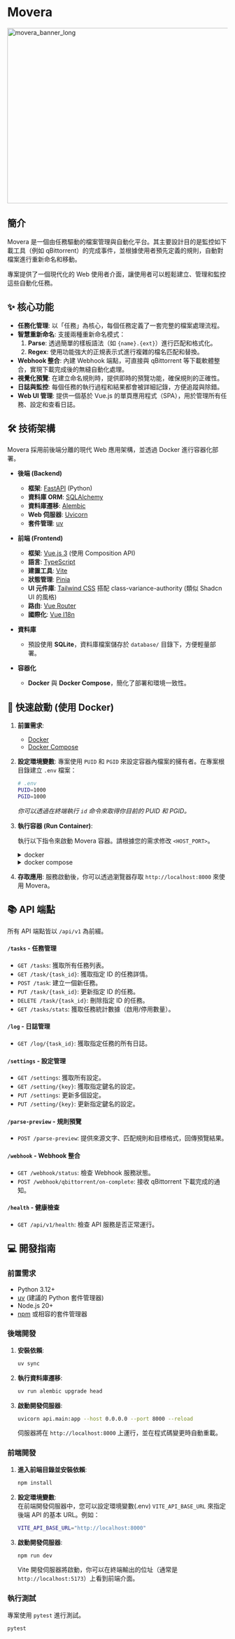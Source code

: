# Movera
<img width="1600" height="400" alt="movera_banner_long" src="https://github.com/user-attachments/assets/5b14ab16-e81b-4b67-9d2d-ace8fccc2b9c" />

## 簡介

Movera 是一個由任務驅動的檔案管理與自動化平台。其主要設計目的是監控如下載工具（例如 qBittorrent）的完成事件，並根據使用者預先定義的規則，自動對檔案進行重新命名和移動。

專案提供了一個現代化的 Web 使用者介面，讓使用者可以輕鬆建立、管理和監控這些自動化任務。

## ✨ 核心功能

- **任務化管理**: 以「任務」為核心，每個任務定義了一套完整的檔案處理流程。
- **智慧重新命名**: 支援兩種重新命名模式：
    1.  **Parse**: 透過簡單的樣板語法（如 `{name}.{ext}`）進行匹配和格式化。
    2.  **Regex**: 使用功能強大的正規表示式進行複雜的檔名匹配和替換。
- **Webhook 整合**: 內建 Webhook 端點，可直接與 qBittorrent 等下載軟體整合，實現下載完成後的無縫自動化處理。
- **視覺化預覽**: 在建立命名規則時，提供即時的預覽功能，確保規則的正確性。
- **日誌與監控**: 每個任務的執行過程和結果都會被詳細記錄，方便追蹤與除錯。
- **Web UI 管理**: 提供一個基於 Vue.js 的單頁應用程式（SPA），用於管理所有任務、設定和查看日誌。

## 🛠️ 技術架構

Movera 採用前後端分離的現代 Web 應用架構，並透過 Docker 進行容器化部署。

- **後端 (Backend)**
    - **框架**: [FastAPI](https://fastapi.tiangolo.com/) (Python)
    - **資料庫 ORM**: [SQLAlchemy](https://www.sqlalchemy.org/)
    - **資料庫遷移**: [Alembic](https://alembic.sqlalchemy.org/)
    - **Web 伺服器**: [Uvicorn](https://www.uvicorn.org/)
    - **套件管理**: [uv](https://github.com/astral-sh/uv)

- **前端 (Frontend)**
    - **框架**: [Vue.js 3](https://vuejs.org/) (使用 Composition API)
    - **語言**: [TypeScript](https://www.typescriptlang.org/)
    - **建置工具**: [Vite](https://vitejs.dev/)
    - **狀態管理**: [Pinia](https://pinia.vuejs.org/)
    - **UI 元件庫**: [Tailwind CSS](https://tailwindcss.com/) 搭配 class-variance-authority (類似 Shadcn UI 的風格)
    - **路由**: [Vue Router](https://router.vuejs.org/)
    - **國際化**: [Vue I18n](https://vue-i18n.intlify.dev/)

- **資料庫**
    - 預設使用 **SQLite**，資料庫檔案儲存於 `database/` 目錄下，方便輕量部署。

- **容器化**
    - **Docker** 與 **Docker Compose**，簡化了部署和環境一致性。

## 🚀 快速啟動 (使用 Docker)

1.  **前置需求**:
    - [Docker](https://www.docker.com/get-started)
    - [Docker Compose](https://docs.docker.com/compose/install/)

2.  **設定環境變數**:
    專案使用 `PUID` 和 `PGID` 來設定容器內檔案的擁有者。在專案根目錄建立 `.env` 檔案：

    ```bash
    # .env
    PUID=1000
    PGID=1000
    ```
    *你可以透過在終端執行 `id` 命令來取得你目前的 PUID 和 PGID。*

3.  **執行容器 (Run Container)**:

    執行以下指令來啟動 Movera 容器。請根據您的需求修改 `<HOST_PORT>`。

    <details>
    <summary>docker</summary>
        
    ```bash
    docker run -d \
      -p <HOST_PORT>:8000 \
      -v $(pwd)/database:/movera/database \
      -v $(pwd)/storages:/movera/storages \
      -v <downloader_path>:/download \
      --name movera \
      thanatosdi/movera:latest
    ```

    - `-d`: 在背景執行容器。
    - `-p <HOST_PORT>:8000`: 將您主機的 `<HOST_PORT>` 連接埠映射到容器固定的 `8000` 連接埠。例如，使用 `-p 8888:8000`，您就可以透過 `http://localhost:8888` 訪問 Movera。
    - `-v $(pwd)/database:/movera/database`: **(必要)** 將主機上存放資料庫檔案的 `database` 資料夾掛載到容器中。
    - `-v $(pwd)/storages:/movera/storages`: **(必要)** 將主機上用於存儲的 `storages` 資料夾掛載到容器中。
    - `-v <downloader_path>:/download`: **(必要)** 將主機上用於下載檔案的資料夾掛載到容器中。
    </details>
    
    <details>
    <summary>docker compose</summary>
        
    ```yaml
    services:
      movera:
        image: thanatosdi/movera:latest
        container_name: movera
        ports:
          - "<HOST_PORT>:8000"
        volumes:
          - ./database:/movera/database
          - ./storages:/movera/storages
          - <downloader_path>:/download
        restart: unless-stopped
    ```
    - `ports` 區塊建議完整寫清楚主機內網 IP 位址，例如 `127.0.0.1:8000:8000` 與 `192.168.1.10:8000:8000` 之類的；如果只填寫 `8000:8000` 表示任何來源的主機都可以繞過防火牆 `8000` 埠進行訪問。
    </details>

4.  **存取應用**:
    服務啟動後，你可以透過瀏覽器存取 `http://localhost:8000` 來使用 Movera。

## 📚 API 端點

所有 API 端點皆以 `/api/v1` 為前綴。

#### `/tasks` - 任務管理

- `GET /tasks`: 獲取所有任務列表。
- `GET /task/{task_id}`: 獲取指定 ID 的任務詳情。
- `POST /task`: 建立一個新任務。
- `PUT /task/{task_id}`: 更新指定 ID 的任務。
- `DELETE /task/{task_id}`: 刪除指定 ID 的任務。
- `GET /tasks/stats`: 獲取任務統計數據（啟用/停用數量）。

#### `/log` - 日誌管理

- `GET /log/{task_id}`: 獲取指定任務的所有日誌。

#### `/settings` - 設定管理

- `GET /settings`: 獲取所有設定。
- `GET /setting/{key}`: 獲取指定鍵名的設定。
- `PUT /settings`: 更新多個設定。
- `PUT /setting/{key}`: 更新指定鍵名的設定。

#### `/parse-preview` - 規則預覽

- `POST /parse-preview`: 提供來源文字、匹配規則和目標格式，回傳預覽結果。

#### `/webhook` - Webhook 整合

- `GET /webhook/status`: 檢查 Webhook 服務狀態。
- `POST /webhook/qbittorrent/on-complete`: 接收 qBittorrent 下載完成的通知。

#### `/health` - 健康檢查

- `GET /api/v1/health`: 檢查 API 服務是否正常運行。

## 💻 開發指南

### 前置需求

- Python 3.12+
- [uv](https://github.com/astral-sh/uv) (建議的 Python 套件管理器)
- Node.js 20+
- [npm](https://www.npmjs.com/) 或相容的套件管理器

### 後端開發

1.  **安裝依賴**:
    ```bash
    uv sync
    ```

2.  **執行資料庫遷移**:
    ```bash
    uv run alembic upgrade head
    ```

3.  **啟動開發伺服器**:
    ```bash
    uvicorn api.main:app --host 0.0.0.0 --port 8000 --reload
    ```
    伺服器將在 `http://localhost:8000` 上運行，並在程式碼變更時自動重載。

### 前端開發

1.  **進入前端目錄並安裝依賴**:
    ```bash
    npm install
    ```

2. **設定環境變數**:  
   在前端開發伺服器中，您可以設定環境變數(.env) `VITE_API_BASE_URL` 來指定後端 API 的基本 URL。例如：

    ```bash
    VITE_API_BASE_URL="http://localhost:8000"
    ```

3.  **啟動開發伺服器**:
    ```bash
    npm run dev
    ```
    Vite 開發伺服器將啟動，你可以在終端輸出的位址（通常是 `http://localhost:5173`）上看到前端介面。

### 執行測試

專案使用 `pytest` 進行測試。

```bash
pytest
```
